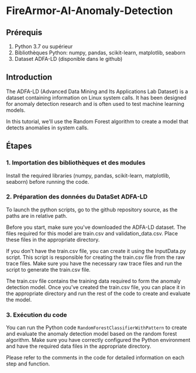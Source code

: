 # FireArmor-AI-Anomaly-Detection

## Prérequis
  1. Python 3.7 ou supérieur
  2. Bibliothèques Python: numpy, pandas, scikit-learn, matplotlib, seaborn
  3. Dataset ADFA-LD (disponible dans le github)


## Introduction
The ADFA-LD (Advanced Data Mining and Its Applications Lab Dataset) is a dataset containing information on Linux system calls. It has been designed for anomaly detection research and is often used to test machine learning models.

In this tutorial, we'll use the Random Forest algorithm to create a model that detects anomalies in system calls.

## Étapes

### 1. Importation des bibliothèques et des modules

Install the required libraries (numpy, pandas, scikit-learn, matplotlib, seaborn) before running the code.
### 2. Préparation des données du DataSet ADFA-LD

To launch the python scripts, go to the github repository source, as the paths are in relative path.

Before you start, make sure you've downloaded the ADFA-LD dataset. The files required for this model are train.csv and validation_data.csv. Place these files in the appropriate directory.

If you don't have the train.csv file, you can create it using the InputData.py script. This script is responsible for creating the train.csv file from the raw trace files. Make sure you have the necessary raw trace files and run the script to generate the train.csv file.

The train.csv file contains the training data required to form the anomaly detection model. Once you've created the train.csv file, you can place it in the appropriate directory and run the rest of the code to create and evaluate the model.
### 3. Exécution du code

You can run the Python code `RandomForestClassifierWithPattern` to create and evaluate the anomaly detection model based on the random forest algorithm. Make sure you have correctly configured the Python environment and have the required data files in the appropriate directory.

Please refer to the comments in the code for detailed information on each step and function.